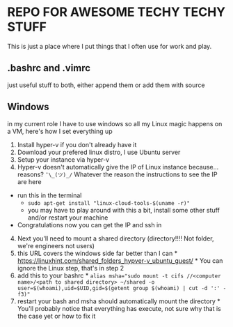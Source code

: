 # REPO FOR AWESOME TECHY TECHY STUFF

This is just a place where I put things that I often use for work and play.

## .bashrc and .vimrc
just useful stuff to both, either append them or add them with source

## Windows
in my current role I have to use windows so all my Linux magic happens on a VM, here's how I set everything up
1. Install hyper-v if you don't already have it
2. Download your prefered linux distro, I use Ubuntu server
3. Setup your instance via hyper-v
3. Hyper-v doesn't automatically give the IP of Linux instance because... reasons? `¯\_(ツ)_/`  Whatever the reason the instructions to see the IP are here
  * run this in the terminal
    * `sudo apt-get install "linux-cloud-tools-$(uname -r)"`
    * you may have to play around with this a bit, install some other stuff and/or restart your machine
  * Congratulations now you can get the IP and ssh in
4. Next you'll need to mount a shared directory (directory!!!! Not folder, we're engineers not users)
  1. this URL covers the windows side far better than I can
    * https://linuxhint.com/shared_folders_hypver-v_ubuntu_guest/
    * You can ignore the Linux step, that's in step 2
  2. add this to your bashrc
    * `alias msha="sudo mount -t cifs //<computer name>/<path to shared directory> ~/shared -o user=$(whoami),uid=$UID,gid=$(getent group $(whoami) | cut -d ':' -f3)"`
  3. restart your bash and msha should automatically mount the directory
    * You'll probably notice that everything has execute, not sure why that is the case yet or how to fix it